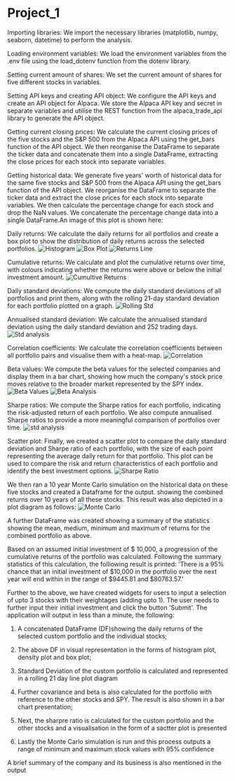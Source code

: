 # Project_1

Importing libraries: We import the necessary libraries (matplotlib, numpy, seaborn, datetime) to
perform the analysis.

Loading environment variables: We load the environment variables from the .env file using the
load_dotenv function from the dotenv library.

Setting current amount of shares: We set the current amount of shares for five different stocks
in variables.

Setting API keys and creating API object: We configure the API keys and create an API object
for Alpaca. We store the Alpaca API key and secret in separate variables and utilise the REST
function from the alpaca_trade_api library to generate the API object.

Getting current closing prices: We calculate the current closing prices of the five stocks and
the S&P 500 from the Alpaca API using the get_bars function of the API object. We then
reorganise the DataFrame to separate the ticker data and concatenate them into a single
DataFrame, extracting the close prices for each stock into separate variables.

Getting historical data: We generate five years' worth of historical data for the same five stocks
and S&P 500 from the Alpaca API using the get_bars function of the API object. We reorganise
the DataFrame to separate the ticker data and extract the close prices for each stock into
separate variables. We then calculate the percentage change for each stock and drop the NaN
values. We concatenate the percentage change data into a single DataFrame.An image of this plot is shown here:

Daily returns: We calculate the daily returns for all portfolios and create a box plot to show the 
distribution of daily returns across the selected portfolios.
![Histogram](images/histogram.png)
![Box Plot](images/box_plot.png)
![Returns Line](images/returns_line.png)

Cumulative returns: We calculate and plot the cumulative returns over time, with colours 
indicating whether the returns were above or below the initial investment amount.
![Cumultive Returns](images/cumulative_returns.png)

Daily standard deviations: We compute the daily standard deviations of all portfolios and print 
them, along with the rolling 21-day standard deviation for each portfolio plotted on a graph.
![Rolling Std](images/rolling_std.png)

Annualised standard deviation: We calculate the annualised standard deviation using the daily
standard deviation and 252 trading days.
![Std analysis](images/std_analysis.png)

Correlation coefficients: We calculate the correlation coefficients between all portfolio pairs and
visualise them with a heat-map.
![Correlation](images/correlation.png)

Beta values: We compute the beta values for the selected companies and display them in a bar
chart, showing how much the company's stock price moves relative to the broader market
represented by the SPY index.
![Beta Values](images/beta.png)
![Beta Analysis](images/beta_analysis.png)

Sharpe ratios: We compute the Sharpe ratios for each portfolio, indicating the risk-adjusted
return of each portfolio. We also compute annualised Sharpe ratios to provide a more
meaningful comparison of portfolios over time.
![std analysis](images/std_analysis.png)

Scatter plot: Finally, we created a scatter plot to compare the daily standard 
deviation and Sharpe ratio of each portfolio, with the size of each point 
representing the average daily return for that portfolio. This plot can be used to 
compare the risk and return characteristics of each portfolio and identify the best 
investment options.
![Sharpe Ratio](images/sharpe_ratio_plot.png)

We then ran a 10 year Monte Carlo simulation on the historical data on these 
five stocks and created a Dataframe for the output. showing the combined 
returns over 10 years of all these stocks. This result was also depicted in a plot 
diagram as follows: 
![Monte Carlo](images/monte_carlo.png)

A further DataFrame was created showing a summary of the statistics showing the 
mean, medium, minimum and maximum of returns for the combined portfolio as 
above.

Based on an assumed initial investment of $ 10,000, a progression of the cumulative 
returns of the portfolio was calculated. Following the summary statistics of this 
calculation, the folliowing result is printed: 'There is a 95% chance that an initial 
investment of $10,000 in the portfolio over the next year will end within in the range 
of $9445.81 and $80763.57.'

Further to the above, we have created widgets for users to input a selection of upto 3 
stocks with their weightages (adding upto 1). The user needs to further input their initial 
investment and click the button 'Submit'. The application will output in less than a 
minute, the following:

1) A concatenated DataFrame (DF)showing the daily returns of the selected custom 
portfolio and the individual stocks;

2) The above DF in visual representation in the forms of histogram plot, density plot 
and box plot;

3) Standard Deviation of the custom portfolio is calculated and represented in a 
rolling 21 day line plot diagram

4) Further covariance and beta is also calculated for the portfolio with reference to the other stocks and SPY.
The result is also shown in a bar chart presentation;

5) Next, the sharpre ratio is calculated for the custom portfolio and the other stocks and a visualisation in
the form of a sactter plot is presented

6) Lastly the Monte Carlo simulation is run and this process outputs a range of minimum and maximum
stock values with 95% confidence

A brief summary of the company and its business is also mentioned in the output

